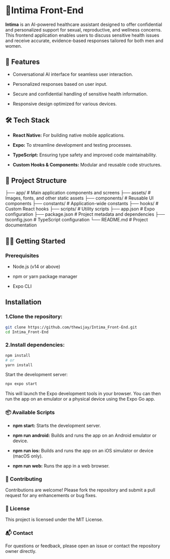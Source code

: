 # 🐳Intima Front-End

**Intima** is an AI-powered healthcare assistant designed to offer confidential and personalized support for sexual, reproductive, and wellness concerns. This frontend application enables users to discuss sensitive health issues and receive accurate, evidence-based responses tailored for both men and women.

## 🚀 Features

- Conversational AI interface for seamless user interaction.

- Personalized responses based on user input.

- Secure and confidential handling of sensitive health information.

- Responsive design optimized for various devices.

## 🛠️ Tech Stack

- **React Native:** For building native mobile applications.

- **Expo:** To streamline development and testing processes.

- **TypeScript:** Ensuring type safety and improved code maintainability.

- **Custom Hooks & Components:** Modular and reusable code structures.

## 📁 Project Structure

├── app/ # Main application components and screens
├── assets/ # Images, fonts, and other static assets
├── components/ # Reusable UI components
├── constants/ # Application-wide constants
├── hooks/ # Custom React hooks
├── scripts/ # Utility scripts
├── app.json # Expo configuration
├── package.json # Project metadata and dependencies
├── tsconfig.json # TypeScript configuration
└── README.md # Project documentation

## 🧑‍💻 Getting Started

### Prerequisites

- Node.js (v14 or above)

- npm or yarn package manager

- Expo CLI

## Installation

### 1.Clone the repository:

```bash
git clone https://github.com/thewijay/Intima_Front-End.git
cd Intima_Front-End
```

### 2.Install dependencies:

```bash
npm install
# or
yarn install
```

Start the development server:

```bash
npx expo start
```

This will launch the Expo development tools in your browser. You can then run the app on an emulator or a physical device using the Expo Go app.

### 📦 Available Scripts

- **npm start:** Starts the development server.

- **npm run android:** Builds and runs the app on an Android emulator or device.

- **npm run ios:** Builds and runs the app on an iOS simulator or device (macOS only).

- **npm run web:** Runs the app in a web browser.

### 🤝 Contributing

Contributions are welcome! Please fork the repository and submit a pull request for any enhancements or bug fixes.

### 📄 License

This project is licensed under the MIT License.

### 📬 Contact

For questions or feedback, please open an issue or contact the repository owner directly.
